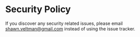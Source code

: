 # Security Policy

If you discover any security related issues, please email shawn.veltman@gmail.com instead of using the issue tracker.
